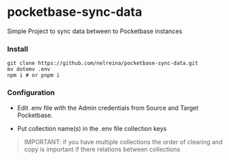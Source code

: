 # pocketbase-sync-data

Simple Project to sync data between to Pocketbase instances


### Install

```shell
git clone https://github.com/nelreina/pocketbase-sync-data.git
mv dotemv .env
npm i # or pnpm i 

```

### Configuration

- Edit .env file with the Admin credentials from Source and Target Pocketbase.

- Put collection name(s) in the .env file collection keys 
 > IMPORTANT: if you have multiple collections the order of clearing and copy is important if there relations between collections
